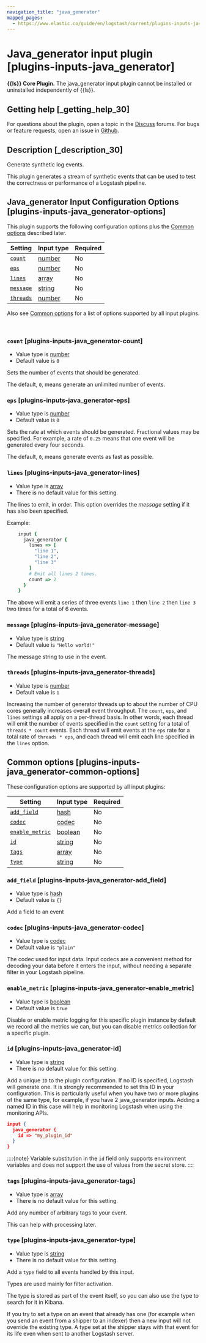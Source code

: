 ```yaml
---
navigation_title: "java_generator"
mapped_pages:
  - https://www.elastic.co/guide/en/logstash/current/plugins-inputs-java_generator.html
---
```


# Java_generator input plugin [plugins-inputs-java_generator]


**{{ls}} Core Plugin.** The java_generator input plugin cannot be installed or uninstalled independently of {{ls}}.

## Getting help [_getting_help_30]

For questions about the plugin, open a topic in the [Discuss](http://discuss.elastic.co) forums. For bugs or feature requests, open an issue in [Github](https://github.com/logstash).


## Description [_description_30]

Generate synthetic log events.

This plugin generates a stream of synthetic events that can be used to test the correctness or performance of a Logstash pipeline.


## Java_generator Input Configuration Options [plugins-inputs-java_generator-options]

This plugin supports the following configuration options plus the [Common options](#plugins-inputs-java_generator-common-options) described later.

| Setting | Input type | Required |
| --- | --- | --- |
| [`count`](#plugins-inputs-java_generator-count) | [number](/reference/configuration-file-structure.md#number) | No |
| [`eps`](#plugins-inputs-java_generator-eps) | [number](/reference/configuration-file-structure.md#number) | No |
| [`lines`](#plugins-inputs-java_generator-lines) | [array](/reference/configuration-file-structure.md#array) | No |
| [`message`](#plugins-inputs-java_generator-message) | [string](/reference/configuration-file-structure.md#string) | No |
| [`threads`](#plugins-inputs-java_generator-threads) | [number](/reference/configuration-file-structure.md#number) | No |

Also see [Common options](#plugins-inputs-java_generator-common-options) for a list of options supported by all input plugins.

 

### `count` [plugins-inputs-java_generator-count]

* Value type is [number](/reference/configuration-file-structure.md#number)
* Default value is `0`

Sets the number of events that should be generated.

The default, `0`, means generate an unlimited number of events.


### `eps` [plugins-inputs-java_generator-eps]

* Value type is [number](/reference/configuration-file-structure.md#number)
* Default value is `0`

Sets the rate at which events should be generated. Fractional values may be specified. For example, a rate of `0.25` means that one event will be generated every four seconds.

The default, `0`, means generate events as fast as possible.


### `lines` [plugins-inputs-java_generator-lines]

* Value type is [array](/reference/configuration-file-structure.md#array)
* There is no default value for this setting.

The lines to emit, in order. This option overrides the *message* setting if it has also been specified.

Example:

```ruby
    input {
      java_generator {
        lines => [
          "line 1",
          "line 2",
          "line 3"
        ]
        # Emit all lines 2 times.
        count => 2
      }
    }
```

The above will emit a series of three events `line 1` then `line 2` then `line 3` two times for a total of 6 events.


### `message` [plugins-inputs-java_generator-message]

* Value type is [string](/reference/configuration-file-structure.md#string)
* Default value is `"Hello world!"`

The message string to use in the event.


### `threads` [plugins-inputs-java_generator-threads]

* Value type is [number](/reference/configuration-file-structure.md#number)
* Default value is `1`

Increasing the number of generator threads up to about the number of CPU cores generally increases overall event throughput. The `count`, `eps`, and `lines` settings all apply on a per-thread basis. In other words, each thread will emit the number of events specified in the `count` setting for a total of `threads * count` events. Each thread will emit events at the `eps` rate for a total rate of `threads * eps`, and each thread will emit each line specified in the `lines` option.



## Common options [plugins-inputs-java_generator-common-options]

These configuration options are supported by all input plugins:

| Setting | Input type | Required |
| --- | --- | --- |
| [`add_field`](#plugins-inputs-java_generator-add_field) | [hash](/reference/configuration-file-structure.md#hash) | No |
| [`codec`](#plugins-inputs-java_generator-codec) | [codec](/reference/configuration-file-structure.md#codec) | No |
| [`enable_metric`](#plugins-inputs-java_generator-enable_metric) | [boolean](/reference/configuration-file-structure.md#boolean) | No |
| [`id`](#plugins-inputs-java_generator-id) | [string](/reference/configuration-file-structure.md#string) | No |
| [`tags`](#plugins-inputs-java_generator-tags) | [array](/reference/configuration-file-structure.md#array) | No |
| [`type`](#plugins-inputs-java_generator-type) | [string](/reference/configuration-file-structure.md#string) | No |

### `add_field` [plugins-inputs-java_generator-add_field]

* Value type is [hash](/reference/configuration-file-structure.md#hash)
* Default value is `{}`

Add a field to an event


### `codec` [plugins-inputs-java_generator-codec]

* Value type is [codec](/reference/configuration-file-structure.md#codec)
* Default value is `"plain"`

The codec used for input data. Input codecs are a convenient method for decoding your data before it enters the input, without needing a separate filter in your Logstash pipeline.


### `enable_metric` [plugins-inputs-java_generator-enable_metric]

* Value type is [boolean](/reference/configuration-file-structure.md#boolean)
* Default value is `true`

Disable or enable metric logging for this specific plugin instance by default we record all the metrics we can, but you can disable metrics collection for a specific plugin.


### `id` [plugins-inputs-java_generator-id]

* Value type is [string](/reference/configuration-file-structure.md#string)
* There is no default value for this setting.

Add a unique `ID` to the plugin configuration. If no ID is specified, Logstash will generate one. It is strongly recommended to set this ID in your configuration. This is particularly useful when you have two or more plugins of the same type, for example, if you have 2 java_generator inputs. Adding a named ID in this case will help in monitoring Logstash when using the monitoring APIs.

```json
input {
  java_generator {
    id => "my_plugin_id"
  }
}
```

::::{note}
Variable substitution in the `id` field only supports environment variables and does not support the use of values from the secret store.
::::



### `tags` [plugins-inputs-java_generator-tags]

* Value type is [array](/reference/configuration-file-structure.md#array)
* There is no default value for this setting.

Add any number of arbitrary tags to your event.

This can help with processing later.


### `type` [plugins-inputs-java_generator-type]

* Value type is [string](/reference/configuration-file-structure.md#string)
* There is no default value for this setting.

Add a `type` field to all events handled by this input.

Types are used mainly for filter activation.

The type is stored as part of the event itself, so you can also use the type to search for it in Kibana.

If you try to set a type on an event that already has one (for example when you send an event from a shipper to an indexer) then a new input will not override the existing type. A type set at the shipper stays with that event for its life even when sent to another Logstash server.



